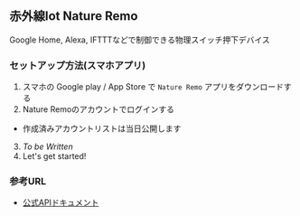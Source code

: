 ## 赤外線Iot Nature Remo

Google Home, Alexa, IFTTTなどで制御できる物理スイッチ押下デバイス

### セットアップ方法(スマホアプリ)

1. スマホの Google play / App Store で `Nature Remo` アプリをダウンロードする
2. Nature Remoのアカウントでログインする
  - 作成済みアカウントリストは当日公開します
3. *To be Written*
4. Let's get started!

### 参考URL

- [公式APIドキュメント](https://developer.nature.global/)
